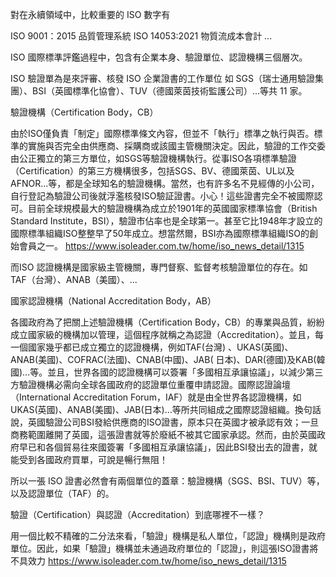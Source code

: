 對在永續領域中，比較重要的 ISO 數字有

ISO 9001：2015 品質管理系統
ISO 14053:2021 物質流成本會計
...

ISO 國際標準評鑑過程中，包含有企業本身、驗證單位、認證機構三個層次。


ISO 驗證單為是來評審、核發 ISO 企業證書的工作單位
如 SGS（瑞士通用驗證集團）、BSI（英國標準化協會）、TUV（德國萊茵技術監護公司）...等共 11 家。

驗證機構（Certification Body，CB）

由於ISO僅負責「制定」國際標準條文內容，但並不「執行」標準之執行與否。標準的實施與否完全由供應商、採購商或該國主管機關決定。因此，驗證的工作交委由公正獨立的第三方單位，如SGS等驗證機構執行。從事ISO各項標準驗證（Certification）的第三方機構很多，包括SGS、BV、德國萊茵、UL以及AFNOR...等，都是全球知名的驗證機構。當然，也有許多名不見經傳的小公司，自行登記為驗證公司後就浮濫核發ISO驗証證書。小心！這些證書完全不被國際認可。目前全球規模最大的驗證機構為成立於1901年的英國國家標準協會（British Standard Institute，BSI），驗證市佔率也是全球第一。甚至它比1948年才設立的國際標準組織ISO整整早了50年成立。想當然爾，BSI亦為國際標準組織ISO的創始會員之一。
https://www.isoleader.com.tw/home/iso_news_detail/1315



而ISO 認證機構是國家級主管機關，專門督察、監督考核驗證單位的存在。如 TAF（台灣）、ANAB（美國）、...

國家認證機構（National Accreditation Body，AB）

各國政府為了把關上述驗證機構（Certification Body，CB）的專業與品質，紛紛成立國家級的機構加以管理，這個程序就稱之為認證（Accreditation）。並且，每一個國家幾乎都已成立獨立的認證機構，例如TAF(台灣) 、UKAS(英國)、ANAB(美國)、COFRAC(法國)、CNAB(中國)、JAB( 日本)、DAR(德國)及KAB(韓國)…等。並且，世界各國的認證機構可以簽署「多國相互承讓協議」，以減少第三方驗證機構必需向全球各國政府的認證單位重覆申請認證。國際認證論壇（International Accreditation Forum，IAF）就是由全世界各認證機構，如UKAS(英國)、ANAB(美國)、JAB(日本)…等所共同組成之國際認證組織。換句話說，英國驗證公司BSI發給供應商的ISO證書，原本只在英國才被承認有效；一旦商務範圍離開了英國，這張證書就等於廢紙不被其它國家承認。然而，由於英國政府早已和各個貿易往來國簽署「多國相互承讓協議」，因此BSI發出去的證書，就能受到各國政府買單，可說是暢行無阻！



所以一張 ISO 證書必然會有兩個單位的蓋章：驗證機構（SGS、BSI、TUV）等，以及認證單位（TAF）的。

驗證（Certification）與認證（Accreditation）到底哪裡不一樣？

用一個比較不精確的二分法來看，「驗證」機構是私人單位，「認證」機構則是政府單位。因此，如果「驗證」機構並未通過政府單位的「認證」，則這張ISO證書將不具效力
https://www.isoleader.com.tw/home/iso_news_detail/1315



